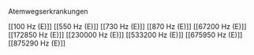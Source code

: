 Atemwegserkrankungen

[[100 Hz (E)]]
[[550 Hz (E)]]
[[730 Hz (E)]]
[[870 Hz (E)]]
[[67200 Hz (E)]]
[[172850 Hz (E)]]
[[230000 Hz (E)]]
[[533200 Hz (E)]]
[[675950 Hz (E)]]
[[875290 Hz (E)]]